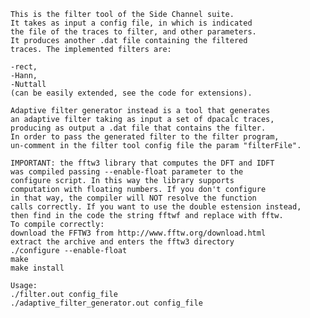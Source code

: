     This is the filter tool of the Side Channel suite.
    It takes as input a config file, in which is indicated
    the file of the traces to filter, and other parameters.
    It produces another .dat file containing the filtered
    traces. The implemented filters are:
    
    -rect,
    -Hann,
    -Nuttall 
    (can be easily extended, see the code for extensions).
    
    Adaptive filter generator instead is a tool that generates
    an adaptive filter taking as input a set of dpacalc traces,
    producing as output a .dat file that contains the filter.
    In order to pass the generated filter to the filter program,
    un-comment in the filter tool config file the param "filterFile".
    
    IMPORTANT: the fftw3 library that computes the DFT and IDFT
    was compiled passing --enable-float parameter to the 
    configure script. In this way the library supports 
    computation with floating numbers. If you don't configure 
    in that way, the compiler will NOT resolve the function 
    calls correctly. If you want to use the double estension instead,
    then find in the code the string fftwf and replace with fftw.
    To compile correctly:
    download the FFTW3 from http://www.fftw.org/download.html
    extract the archive and enters the fftw3 directory
    ./configure --enable-float
    make
    make install
    
    Usage:
    ./filter.out config_file
    ./adaptive_filter_generator.out config_file
